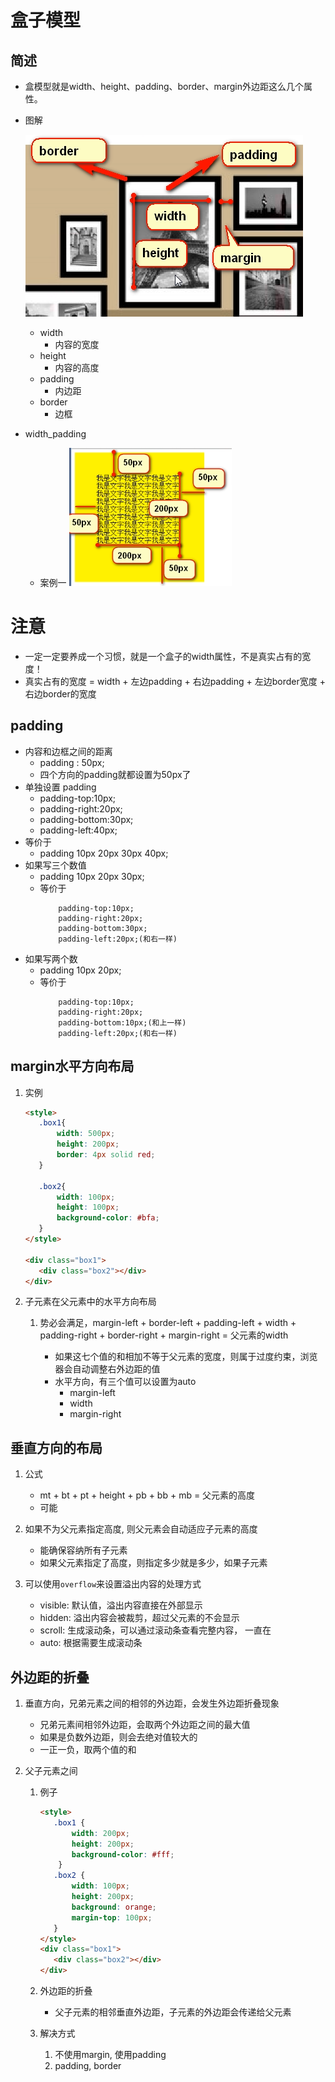 # 盒子模型
## 简述
* 盒模型就是width、height、padding、border、margin外边距这么几个属性。
* 图解
    
    ![](../img/03_盒子模型.png)
    * width
        * 内容的宽度
    * height
        * 内容的高度
    * padding
        * 内边距
    * border
        * 边框
* width_padding
    * 案例一
    ![](../img/04_width_padding.png)

# 注意

* 一定一定要养成一个习惯，就是一个盒子的width属性，不是真实占有的宽度！
* 真实占有的宽度 = width + 左边padding + 右边padding + 左边border宽度 + 右边border的宽度   
    
## padding
* 内容和边框之间的距离
    * padding : 50px;
    * 四个方向的padding就都设置为50px了
* 单独设置 padding
    * padding-top:10px;
    * padding-right:20px;
    * padding-bottom:30px;
    * padding-left:40px;
* 等价于
    * padding 10px 20px 30px 40px;
* 如果写三个数值
    * padding 10px 20px 30px;
    * 等价于
        ```
            padding-top:10px;
            padding-right:20px;
            padding-bottom:30px;
            padding-left:20px;(和右一样) 
        ```
* 如果写两个数
    * padding 10px 20px;
    * 等价于
        ```
            padding-top:10px;
            padding-right:20px;
            padding-bottom:10px;(和上一样)
            padding-left:20px;(和右一样) 
        ``` 
    
## margin水平方向布局

1. 实例
    
    ```html
    <style>
       .box1{
           width: 500px;
           height: 200px;
           border: 4px solid red;
       }
       
       .box2{
           width: 100px;
           height: 100px;
           background-color: #bfa;
       }   
    </style>
   
    <div class="box1">
       <div class="box2"></div>
    </div>
    ```

2. 子元素在父元素中的水平方向布局
    
    1. 势必会满足，margin-left + border-left + padding-left + width + padding-right + border-right + margin-right = 父元素的width
        
        * 如果这七个值的和相加不等于父元素的宽度，则属于过度约束，浏览器会自动调整右外边距的值
        * 水平方向，有三个值可以设置为auto
            * margin-left
            * width
            * margin-right
         
## 垂直方向的布局

1. 公式
    
    * mt + bt + pt + height + pb + bb + mb = 父元素的高度
    * 可能

2. 如果不为父元素指定高度, 则父元素会自动适应子元素的高度
    
    * 能确保容纳所有子元素
    * 如果父元素指定了高度，则指定多少就是多少，如果子元素

3. 可以使用`overflow`来设置溢出内容的处理方式
    
    * visible: 默认值，溢出内容直接在外部显示
    * hidden: 溢出内容会被裁剪，超过父元素的不会显示
    * scroll: 生成滚动条，可以通过滚动条查看完整内容， 一直在
    * auto: 根据需要生成滚动条

## 外边距的折叠

1. 垂直方向，兄弟元素之间的相邻的外边距，会发生外边距折叠现象
    
    * 兄弟元素间相邻外边距，会取两个外边距之间的最大值
    * 如果是负数外边距，则会去绝对值较大的
    * 一正一负，取两个值的和
    
2. 父子元素之间
    
    1. 例子
        
        ```html
        <style>
           .box1 {
               width: 200px;
               height: 200px;
               background-color: #fff;
            }  
           .box2 {
               width: 100px;
               height: 200px;
               background: orange;
               margin-top: 100px;
           }   
        </style>
        <div class="box1">
           <div class="box2"></div>
        </div>
        ```
    2. 外边距的折叠
        
        * 父子元素的相邻垂直外边距，子元素的外边距会传递给父元素
        
    3. 解决方式
        
        1. 不使用margin, 使用padding
        2. padding, border

